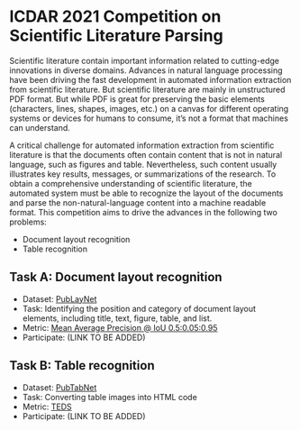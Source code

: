# ICDAR 2021 Competition on Scientific Literature Parsing

Scientific literature contain important information related to cutting-edge
innovations in diverse domains. Advances in natural language processing have
been driving the fast development in automated information extraction from
scientific literature. But scientific literature are mainly in unstructured PDF
format. But while PDF is great for preserving the basic elements (characters,
lines, shapes, images, etc.) on a canvas for different operating systems or
devices for humans to consume, it’s not a format that machines can understand.

A critical challenge for automated information extraction from scientific
literature is that the documents often contain content that is not in natural
language, such as figures and table. Nevertheless, such content usually
illustrates key results, messages, or summarizations of the research. To obtain
a comprehensive understanding of scientific literature, the automated system
must be able to recognize the layout of the documents and parse the
non-natural-language content into a machine readable format. This competition
aims to drive the advances in the following two problems:

 - Document layout recognition
 - Table recognition

## Task A: Document layout recognition

 - Dataset: [PubLayNet](https://github.com/ibm-aur-nlp/PubLayNet)
 - Task: Identifying the position and category of document layout elements, including title, text, figure, table, and list.
 - Metric: [Mean Average Precision @ IoU 0.5:0.05:0.95](http://cocodataset.org/#detection-eval)
 - Participate: (LINK TO BE ADDED)


## Task B: Table recognition

 - Dataset: [PubTabNet](https://github.com/ibm-aur-nlp/PubTabNet)
 - Task: Converting table images into HTML code
 - Metric: [TEDS](https://github.com/ibm-aur-nlp/PubTabNet/tree/master/src)
 - Participate: (LINK TO BE ADDED)

